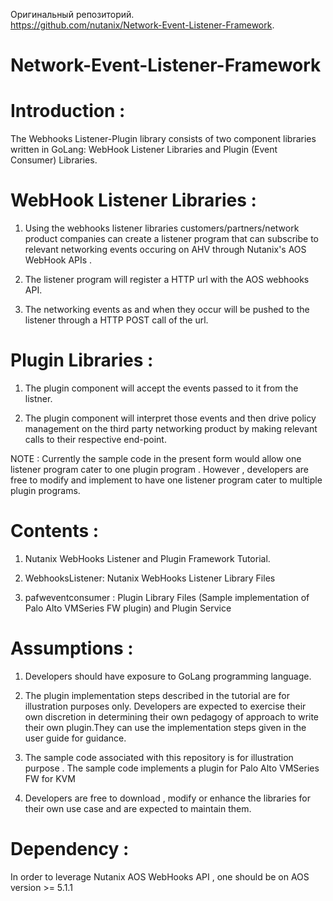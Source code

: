 Оригинальный репозиторий.  
https://github.com/nutanix/Network-Event-Listener-Framework.  

# Network-Event-Listener-Framework

# Introduction : 

The Webhooks Listener-Plugin library consists of two component libraries written in GoLang: WebHook Listener Libraries and Plugin (Event Consumer) Libraries. 


# WebHook Listener Libraries :

1) Using the webhooks listener libraries customers/partners/network product companies can create a listener program that can subscribe to relevant networking events occuring on AHV through Nutanix's AOS WebHook APIs . 

2) The listener program will register a HTTP url with the AOS webhooks API.

3) The networking events as and when they occur  will be pushed to the listener through a HTTP POST call of the url.

# Plugin Libraries :

1) The plugin component will accept the events passed to it from the listner.

2) The plugin component will interpret those events and then drive policy management on the third party networking product by making relevant calls to their respective end-point.

NOTE : Currently the sample code in the present form would allow one listener program cater to one plugin program . However , developers are free to modify and implement to have one listener program cater to multiple plugin programs. 

# Contents :

1) Nutanix WebHooks Listener and Plugin Framework Tutorial.

2) WebhooksListener: Nutanix WebHooks Listener Library Files 

3) pafweventconsumer : Plugin Library Files (Sample implementation of Palo Alto VMSeries FW plugin) and Plugin Service


# Assumptions :

1) Developers should have exposure to GoLang programming language.

2) The plugin implementation steps described in the tutorial are for illustration purposes only. Developers are expected to exercise their own discretion in determining their own pedagogy of approach to write their own plugin.They can use the implementation steps given in the user guide for guidance.

3) The sample code associated with this repository is for illustration purpose . The sample code implements a plugin for Palo Alto VMSeries FW for KVM 

4) Developers are free to download , modify or enhance the libraries for their own use case and are expected to maintain them.


# Dependency :

In order to leverage Nutanix AOS WebHooks API , one should be on AOS version >= 5.1.1

